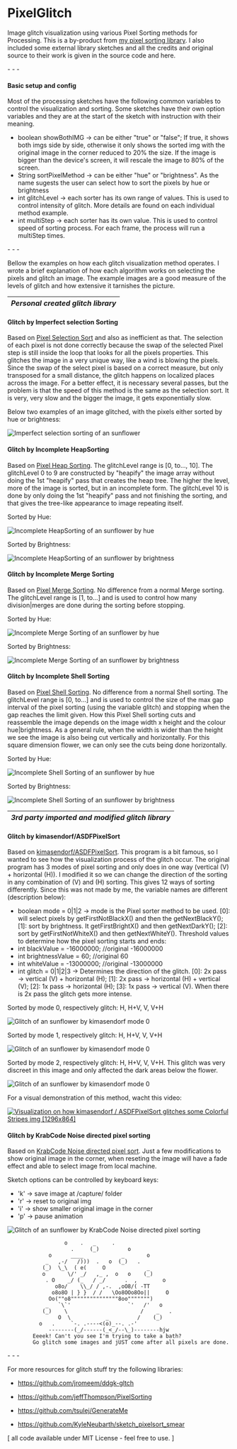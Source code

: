# PixelGlitch
Image glitch visualization using various Pixel Sorting methods for Processing. This is a by-product from [my pixel sorting library](https://github.com/volfegan/PixelSorting). I also included some external library sketches and all the credits and original source to their work is given in the source code and here.

\- \- \-

#### Basic setup and config
Most of the processing sketches have the following common variables to control the visualization and sorting. Some sketches have their own option variables and they are at the start of the sketch with instruction with their meaning.

* boolean showBothIMG -> can be either "true" or "false"; If true, it shows both imgs side by side, otherwise it only shows the sorted img with the original image in the corner reduced to 20% the size. If the image is bigger than the device's screen, it will rescale the image to 80% of the screen.
* String sortPixelMethod -> can be either "hue" or "brightness". As the name sugests the user can select how to sort the pixels by hue or brightness
* int glitchLevel -> each sorter has its own range of values. This is used to control intensity of glitch. More details are found on each individual method example.
* int multiStep -> each sorter has its own value. This is used to control speed of sorting process. For each frame, the process will run a  multiStep times.

\- \- \-

Bellow the examples on how each glitch visualization method operates. I wrote a brief explanation of how each algorithm works on selecting the pixels and glitch an image. The example images are a good measure of the levels of glitch and how extensive it tarnishes the picture.

|  *Personal created glitch library* |
|     :---:      |

#### Glitch by Imperfect selection Sorting
Based on [Pixel Selection Sort](https://github.com/volfegan/PixelSorting/tree/master/PixelSelectionSorting) and also as inefficient as that. The selection of each pixel is not done correctly because the swap of the selected Pixel step is still inside the loop that looks for all the pixels properties. This glitches the image in a very unique way, like a wind is blowing the pixels. Since the swap of the select pixel is based on a correct measure, but only transposed for a small distance, the glitch happens on localized places across the image. For a better effect, it is necessary several passes, but the problem is that the speed of this method is the same as the selection sort. It is very, very slow and the bigger the image, it gets exponentially slow.

Below two examples of an image glitched, with the pixels either sorted by hue or brightness:

![Imperfect selection sorting of an sunflower](Imperfect_selection_Sorting.jpg)

#### Glitch by Incomplete HeapSorting
Based on [Pixel Heap Sorting](https://github.com/volfegan/PixelSorting/tree/master/PixelHeapSorting). The glitchLevel range is [0, to..., 10]. The glitchLevel 0 to 9 are constructed by "heapify" the image array without doing the 1st "heapify" pass that creates the heap tree. The higher the level, more of the image is sorted, but in an incomplete form. The glitchLevel 10 is done by only doing the 1st "heapify" pass and not finishing the sorting, and that gives the tree-like appearance to image repeating itself.

Sorted by Hue:

![Incomplete HeapSorting of an sunflower by hue](Incomplete_HeapSorting_hue.jpg)

Sorted by Brightness:

![Incomplete HeapSorting of an sunflower by brightness](Incomplete_HeapSorting_brightness.jpg)

#### Glitch by Incomplete Merge Sorting
Based on [Pixel Merge Sorting](https://github.com/volfegan/PixelSorting/tree/master/PixelMergeSorting). No difference from a normal Merge sorting. The glitchLevel range is [1, to...] and is used to control how many division|merges are done during the sorting before stopping.

Sorted by Hue:

![Incomplete Merge Sorting of an sunflower by hue](Incomplete_MergeSorting_hue.jpg)

Sorted by Brightness:

![Incomplete Merge Sorting of an sunflower by brightness](Incomplete_MergeSorting_brightness.jpg)

#### Glitch by Incomplete Shell Sorting
Based on [Pixel Shell Sorting](https://github.com/volfegan/PixelSorting/tree/master/PixelShellSorting). No difference from a normal Shell sorting. The glitchLevel range is [0, to...] and is used to control the size of the max gap interval of the pixel sorting (using the variable glitch) and stopping when the gap reaches the limit given. How this Pixel Shell sorting cuts and reassemble the image depends on the image width x height and the colour hue|brightness. As a general rule, when the width is wider than the height we see the image is also being cut vertically and horizontally. For this square dimension flower, we can only see the cuts being done horizontally. 

Sorted by Hue:

![Incomplete Shell Sorting of an sunflower by hue](Incomplete_ShellSorting_hue.jpg)

Sorted by Brightness:

![Incomplete Shell Sorting of an sunflower by brightness](Incomplete_ShellSorting_brightness.jpg)


| *3rd party imported and modified glitch library* |
|                      :---:                       |

#### Glitch by kimasendorf/ASDFPixelSort
Based on [kimasendorf/ASDFPixelSort](https://github.com/kimasendorf/ASDFPixelSort). This program is a bit famous, so I wanted to see how  the visualization process of the glitch occur. The original program has 3 modes of pixel sorting and only does in one way (vertical (V) + horizontal (H)). I modified it so we can change the direction of the sorting in any combination of (V) and (H) sorting. This gives 12 ways of sorting differently. Since this was not made by me, the variable names are different (description below):

* boolean mode = 0|1|2 -> mode is the Pixel sorter method to be used. [0]: will select pixels by getFirstNotBlackX() and then the getNextBlackY(); [1]: sort by brightness. It getFirstBrightX() and then getNextDarkY(); [2]: sort by getFirstNotWhiteX() and then getNextWhiteY().
Threshold values to determine how the pixel sorting starts and ends:
* int blackValue = -16000000; //original -16000000
* int brightnessValue = 60; //original 60
* int whiteValue = -13000000; //original -13000000
* int glitch = 0|1|2|3 -> Determines the direction of the glitch. [0]: 2x pass -> vertical (V) + horizontal (H); [1]: 2x pass -> horizontal (H) + vertical (V); [2]: 1x pass -> horizontal (H); [3]: 1x pass -> vertical (V). When there is 2x pass the glitch gets more intense.

Sorted by mode 0, respectively glitch: H, H+V, V, V+H

![Glitch of an sunflower by kimasendorf mode 0](kimasendorf_mode0.jpg)

Sorted by mode 1, respectively glitch: H, H+V, V, V+H

![Glitch of an sunflower by kimasendorf mode 0](kimasendorf_mode1.jpg)

Sorted by mode 2, respectively glitch: H, H+V, V, V+H. This glitch was very discreet in this image and only affected the dark areas below the flower.

![Glitch of an sunflower by kimasendorf mode 0](kimasendorf_mode2.jpg)

For a visual demonstration of this method, wacht this video:

[![Visualization on how kimasendorf / ASDFPixelSort glitches some Colorful Stripes img [1296x864]](https://i.ytimg.com/vi/jv1fbsZix6c/hqdefault.jpg?sqp=-oaymwEZCNACELwBSFXyq4qpAwsIARUAAIhCGAFwAQ==&rs=AOn4CLDu7StCNDOXmbhsquMM-J5BmbLezg)](https://www.youtube.com/watch?v=jv1fbsZix6c)


#### Glitch by KrabCode Noise directed pixel sorting
Based on [KrabCode Noise directed pixel sort](https://gist.github.com/KrabCode/6fe0048fb471b099563dac857b53aa32). Just a few modifications to show original image in the corner, when reseting the image will have a fade effect and able to select image from local machine.

Sketch options can be controlled by keyboard keys:
* 'k' -> save image at /capture/ folder
* 'r' -> reset to original img
* 'i' -> show smaller original image in the corner
* 'p' -> pause animation

![Glitch of an sunflower by KrabCode Noise directed pixel sorting](Noise_directed_pixelSort_Krab.jpg)


                      o    .   _     .
                        .     (_)         o
                 o      ____            _       o
                _   ,-/   /)))  .   o  (_)   .
               (_)  \_\  ( e(     O             _
               o       \/' _/   ,_ ,  o   o    (_)
                . O    _/ (_   / _/      .  ,        o
                   o8o/    \\_/ / ,-.  ,oO8/( -TT
                  o8o8O | } }  / /   \Oo8OOo8Oo||     O
                 Oo(""o8"""""""""""""""8oo""""""")    
                _   `\`'                  `'   /'   o
               (_)    \                       /    _   .
                    O  \           _         /    (_)
              o   .     `-. .----<(o)_--. .-'
                 --------(_/------(_<_/--\_)--------hjw
            Eeeek! Can't you see I'm trying to take a bath?
            Go glitch some images and jUST come after all pixels are done.
\- \- \-

For more resources for glitch stuff try the following libraries:

* https://github.com/jromeem/ddgk-gltch

* https://github.com/jeffThompson/PixelSorting

* https://github.com/tsulej/GenerateMe

* https://github.com/KyleNeubarth/sketch_pixelsort_smear

\[ all code available under MIT License - feel free to use. \]
